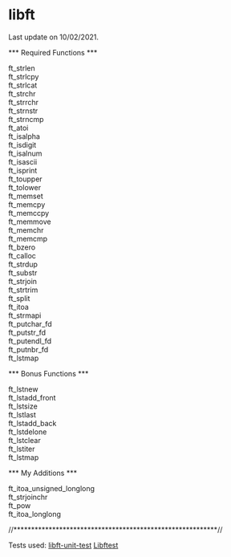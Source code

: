 # libft

Last update on 10/02/2021.

*** Required Functions ***

ft_strlen\
ft_strlcpy\
ft_strlcat\
ft_strchr\
ft_strrchr\
ft_strnstr\
ft_strncmp\
ft_atoi\
ft_isalpha\
ft_isdigit\
ft_isalnum\
ft_isascii\
ft_isprint\
ft_toupper\
ft_tolower\
ft_memset\
ft_memcpy\
ft_memccpy\
ft_memmove\
ft_memchr\
ft_memcmp\
ft_bzero\
ft_calloc\
ft_strdup\
ft_substr\
ft_strjoin\
ft_strtrim\
ft_split\
ft_itoa\
ft_strmapi\
ft_putchar_fd\
ft_putstr_fd\
ft_putendl_fd\
ft_putnbr_fd\
ft_lstmap

*** Bonus Functions ***

ft_lstnew\
ft_lstadd_front\
ft_lstsize\
ft_lstlast\
ft_lstadd_back\
ft_lstdelone\
ft_lstclear\
ft_lstiter\
ft_lstmap

*** My Additions ***

ft_itoa_unsigned_longlong\
ft_strjoinchr\
ft_pow\
ft_itoa_longlong


//**********************************************************//

Tests used: 
[libft-unit-test](https://github.com/alelievr/libft-unit-test)
[Libftest](https://github.com/jtoty/Libftest)

